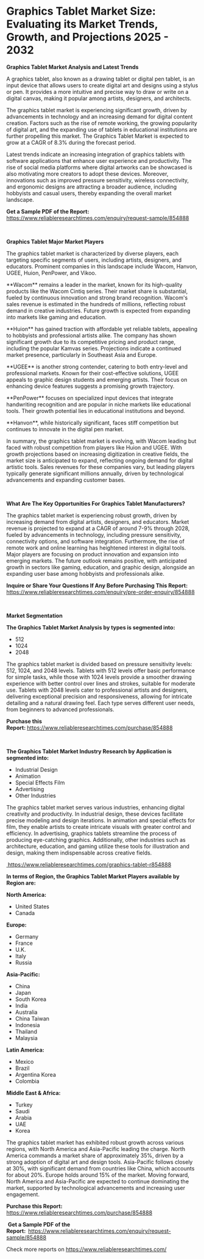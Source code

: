 <p><h1>Graphics Tablet Market Size: Evaluating its Market Trends, Growth, and Projections 2025 - 2032</h1></p><p><strong>Graphics Tablet Market Analysis and Latest Trends</strong></p>
<p><p>A graphics tablet, also known as a drawing tablet or digital pen tablet, is an input device that allows users to create digital art and designs using a stylus or pen. It provides a more intuitive and precise way to draw or write on a digital canvas, making it popular among artists, designers, and architects.</p><p>The graphics tablet market is experiencing significant growth, driven by advancements in technology and an increasing demand for digital content creation. Factors such as the rise of remote working, the growing popularity of digital art, and the expanding use of tablets in educational institutions are further propelling this market. The Graphics Tablet Market is expected to grow at a CAGR of 8.3% during the forecast period.</p><p>Latest trends indicate an increasing integration of graphics tablets with software applications that enhance user experience and productivity. The rise of social media platforms where digital artworks can be showcased is also motivating more creators to adopt these devices. Moreover, innovations such as improved pressure sensitivity, wireless connectivity, and ergonomic designs are attracting a broader audience, including hobbyists and casual users, thereby expanding the overall market landscape.</p></p>
<p><strong>Get a Sample PDF of the Report:&nbsp;</strong> <a href="https://www.reliableresearchtimes.com/enquiry/request-sample/854888?utm_campaign=2891&utm_medium=2&utm_source=Github&utm_content=ia&utm_term=28022025&utm_id=graphics-tablet">https://www.reliableresearchtimes.com/enquiry/request-sample/854888</a></p>
<p>&nbsp;</p>
<p><strong>Graphics Tablet Major Market Players</strong></p>
<p><p>The graphics tablet market is characterized by diverse players, each targeting specific segments of users, including artists, designers, and educators. Prominent companies in this landscape include Wacom, Hanvon, UGEE, Huion, PenPower, and Vikoo.</p><p>**Wacom** remains a leader in the market, known for its high-quality products like the Wacom Cintiq series. Their market share is substantial, fueled by continuous innovation and strong brand recognition. Wacom's sales revenue is estimated in the hundreds of millions, reflecting robust demand in creative industries. Future growth is expected from expanding into markets like gaming and education.</p><p>**Huion** has gained traction with affordable yet reliable tablets, appealing to hobbyists and professional artists alike. The company has shown significant growth due to its competitive pricing and product range, including the popular Kamvas series. Projections indicate a continued market presence, particularly in Southeast Asia and Europe.</p><p>**UGEE** is another strong contender, catering to both entry-level and professional markets. Known for their cost-effective solutions, UGEE appeals to graphic design students and emerging artists. Their focus on enhancing device features suggests a promising growth trajectory.</p><p>**PenPower** focuses on specialized input devices that integrate handwriting recognition and are popular in niche markets like educational tools. Their growth potential lies in educational institutions and beyond.</p><p>**Hanvon**, while historically significant, faces stiff competition but continues to innovate in the digital pen market.</p><p>In summary, the graphics tablet market is evolving, with Wacom leading but faced with robust competition from players like Huion and UGEE. With growth projections based on increasing digitization in creative fields, the market size is anticipated to expand, reflecting ongoing demand for digital artistic tools. Sales revenues for these companies vary, but leading players typically generate significant millions annually, driven by technological advancements and expanding customer bases.</p></p>
<p>&nbsp;</p>
<p><strong>What Are The Key Opportunities For Graphics Tablet Manufacturers?</strong></p>
<p><p>The graphics tablet market is experiencing robust growth, driven by increasing demand from digital artists, designers, and educators. Market revenue is projected to expand at a CAGR of around 7-9% through 2028, fueled by advancements in technology, including pressure sensitivity, connectivity options, and software integration. Furthermore, the rise of remote work and online learning has heightened interest in digital tools. Major players are focusing on product innovation and expansion into emerging markets. The future outlook remains positive, with anticipated growth in sectors like gaming, education, and graphic design, alongside an expanding user base among hobbyists and professionals alike.</p></p>
<p><strong>Inquire or Share Your Questions If Any Before Purchasing This Report:</strong> <a href="https://www.reliableresearchtimes.com/enquiry/pre-order-enquiry/854888?utm_campaign=2891&utm_medium=2&utm_source=Github&utm_content=ia&utm_term=28022025&utm_id=graphics-tablet">https://www.reliableresearchtimes.com/enquiry/pre-order-enquiry/854888</a></p>
<p>&nbsp;</p>
<p><strong>Market Segmentation</strong></p>
<p><strong>The Graphics Tablet Market Analysis by types is segmented into:</strong></p>
<p><ul><li>512</li><li>1024</li><li>2048</li></ul></p>
<p><p>The graphics tablet market is divided based on pressure sensitivity levels: 512, 1024, and 2048 levels. Tablets with 512 levels offer basic performance for simple tasks, while those with 1024 levels provide a smoother drawing experience with better control over lines and strokes, suitable for moderate use. Tablets with 2048 levels cater to professional artists and designers, delivering exceptional precision and responsiveness, allowing for intricate detailing and a natural drawing feel. Each type serves different user needs, from beginners to advanced professionals.</p></p>
<p><strong>Purchase this Report:&nbsp;</strong><a href="https://www.reliableresearchtimes.com/purchase/854888?utm_campaign=2891&utm_medium=2&utm_source=Github&utm_content=ia&utm_term=28022025&utm_id=graphics-tablet">https://www.reliableresearchtimes.com/purchase/854888</a></p>
<p>&nbsp;</p>
<p><strong>The Graphics Tablet Market Industry Research by Application is segmented into:</strong></p>
<p><ul><li>Industrial Design</li><li>Animation</li><li>Special Effects Film</li><li>Advertising</li><li>Other Industries</li></ul></p>
<p><p>The graphics tablet market serves various industries, enhancing digital creativity and productivity. In industrial design, these devices facilitate precise modeling and design iterations. In animation and special effects for film, they enable artists to create intricate visuals with greater control and efficiency. In advertising, graphics tablets streamline the process of producing eye-catching graphics. Additionally, other industries such as architecture, education, and gaming utilize these tools for illustration and design, making them indispensable across creative fields.</p></p>
<p><a href="https://www.reliableresearchtimes.com/graphics-tablet-r854888?utm_campaign=2891&utm_medium=2&utm_source=Github&utm_content=ia&utm_term=28022025&utm_id=graphics-tablet">&nbsp;https://www.reliableresearchtimes.com/graphics-tablet-r854888</a></p>
<p><strong>In terms of Region, the Graphics Tablet Market Players available by Region are:</strong></p>
<p>
    <p> <strong> North America: </strong>
        <ul>
            <li>United States</li>
            <li>Canada</li>
        </ul>
        </p> 
    <p> <strong> Europe: </strong>
        <ul>
            <li>Germany</li>
            <li>France</li>
            <li>U.K.</li>
            <li>Italy</li>
            <li>Russia</li>
        </ul>
        </p> 
    <p> <strong> Asia-Pacific: </strong>
        <ul>
            <li>China</li>
            <li>Japan</li>
            <li>South Korea</li>
            <li>India</li>
            <li>Australia</li>
            <li>China Taiwan</li>
            <li>Indonesia</li>
            <li>Thailand</li>
            <li>Malaysia</li>
        </ul>
        </p> 
    <p> <strong> Latin America: </strong>
        <ul>
            <li>Mexico</li>
            <li>Brazil</li>
            <li>Argentina Korea</li>
            <li>Colombia</li>
        </ul>
        </p> 
    <p> <strong> Middle East & Africa: </strong>
        <ul>
            <li>Turkey</li>
            <li>Saudi</li>
            <li>Arabia</li>
            <li>UAE</li>
            <li>Korea</li>
        </ul>
    </p>
    </p>
<p><p>The graphics tablet market has exhibited robust growth across various regions, with North America and Asia-Pacific leading the charge. North America commands a market share of approximately 35%, driven by a strong adoption of digital art and design tools. Asia-Pacific follows closely at 30%, with significant demand from countries like China, which accounts for about 20%. Europe holds around 15% of the market. Moving forward, North America and Asia-Pacific are expected to continue dominating the market, supported by technological advancements and increasing user engagement.</p></p>
<p><strong>Purchase this Report: </strong><a href="https://www.reliableresearchtimes.com/purchase/854888?utm_campaign=2891&utm_medium=2&utm_source=Github&utm_content=ia&utm_term=28022025&utm_id=graphics-tablet">https://www.reliableresearchtimes.com/purchase/854888</a></p>
<p>&nbsp;<strong>Get a Sample PDF of the Report:&nbsp;&nbsp;</strong><a href="https://www.reliableresearchtimes.com/enquiry/request-sample/854888?utm_campaign=2891&utm_medium=2&utm_source=Github&utm_content=ia&utm_term=28022025&utm_id=graphics-tablet">https://www.reliableresearchtimes.com/enquiry/request-sample/854888</a></p>
<p><strong></strong></p>
<p>Check more reports on <a href="https://www.reliableresearchtimes.com/?utm_campaign=2891&utm_medium=2&utm_source=Github&utm_content=ia&utm_term=28022025&utm_id=graphics-tablet">https://www.reliableresearchtimes.com/</a></p>
